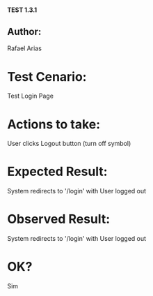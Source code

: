 #### TEST 1.3.1

## Author:
Rafael Arias

# Test Cenario:
Test Login Page

# Actions to take:
User clicks Logout button (turn off symbol)

# Expected Result:
System redirects to '/login' with User logged out

# Observed Result:
System redirects to '/login' with User logged out

# OK? 
Sim